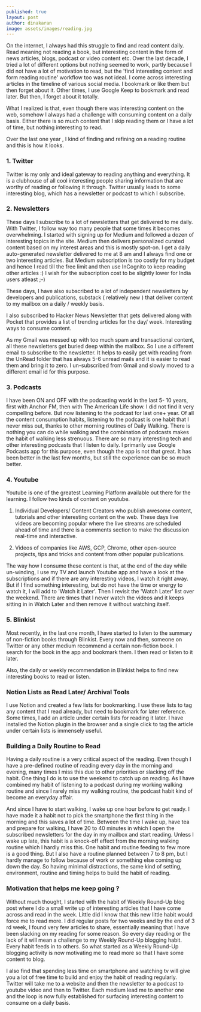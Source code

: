 ```yaml
---
published: true
layout: post
author: dinakaran
image: assets/images/reading.jpg
---
```


On the internet, I always had this struggle to find and read content daily. Read meaning not reading a book, but interesting content in the form of news articles, blogs, podcast or video content etc. Over the last decade, I tried a lot of different options but nothing seemed to work, partly because I did not have a lot of motivation to read, but the 'find interesting content and form reading routine' workflow too was not ideal. I come across  interesting articles in the timeline of various social media. I bookmark or like them but then forget about it. Other times, I use Google Keep to bookmark and read later. But then, I forget about it totally.

What I realized is that, even though there was interesting content on the web, somehow I always had a challenge with consuming content on a daily basis. Either there is so much content that I skip reading them or I have a lot of time, but nothing interesting to read. 

Over the last one year , I kind of finding and refining on a reading routine and this is how it looks.

### 1. Twitter

Twitter is my only and ideal gateway to reading anything and everything. It is a clubhouse of all cool interesting people sharing information that are worthy of reading or following it through. Twitter usually leads to some interesting blog, which has a newsletter or podcast to which I subscribe. 

### 2. Newsletters

These days I subscribe to a lot of newsletters that get delivered to me daily. With Twitter, I follow way too many people that some times it becomes overwhelming. I started with signing up for Medium and followed a dozen of interesting topics in the site. Medium then delivers personalized curated content based on my interest areas and this is mostly spot-on. I get a daily auto-generated newsletter delivered to me at 8 am and I always find one or two interesting articles. But Medium subscription is too costly for my budget and hence I read till the free limit and then use InCognito to keep reading other articles :) I wish for the subscription cost to be slightly lower for India users atleast ;-) 

These days, I have also subscribed to a lot of independent newsletters by developers and publications, substack ( relatively new ) that deliver content to my mailbox on a daily / weekly basis.

I also subscribed to Hacker News Newsletter that gets delivered along with Pocket that provides a list of trending articles for the day/ week. Interesting ways to consume content.

As my Gmail was messed up with too much spam and transactional content, all these newsletters get buried deep within the mailbox. So I use a different email to subscribe to the newsletter. It helps to easily get with reading from the UnRead folder that has always 5-6 unread mails and it is easier to read them and bring it to zero. I un-subscribed from Gmail and slowly moved to a different email id for this purpose. 


### 3. Podcasts

 I have been ON and OFF with the podcasting world in the last 5- 10 years, first with Anchor FM, then with The American Life show. I did not find it very compelling before. But now listening to the podcast for last one+ year. Of all the content consumption habits, listening to the podcast is one habit that I never miss out, thanks to other morning routines of Daily Walking. There is nothing you can do while walking and the combination of podcasts makes the habit of walking less strenuous. There are so many interesting tech and other interesting podcasts that I listen to daily. I primarily use Google Podcasts app for this purpose, even though the app is not that great. It has been better in the last few months, but still the experience can be so much better.  

### 4. Youtube

Youtube is one of the greatest Learning Platform available out there for the learning. I follow two kinds of content on youtube.

1. Individual Developers/ Content Creators who publish awesome content, tutorials and other interesting content on the web. These days live videos are becoming popular where the live streams are scheduled ahead of time and there is a comments section to make the discussion real-time and interactive. 

2. Videos of companies like AWS, GCP, Chrome, other open-source projects, tips and tricks and content from other popular publications. 

The way how I consume these content is that, at the end of the day while un-winding, I use my TV and launch Youtube app and have a look at the subscriptions and if there are any interesting videos, I watch it right away. But if I find something interesting, but do not have the time or energy to watch it, I will add to 'Watch it Later'. Then I revisit the 'Watch Later' list over the weekend. There are times that I never watch the videos and it keeps sitting in in Watch Later and then remove it without watching itself.

### 5. Blinkist

Most recently, in the last one month, I have started to listen to the summary of non-fiction books through Blinkist. Every now and then, someone on Twitter or any other medium recommend a certain non-fiction book. I search for the book in the app and bookmark them. I then read or listen to it later. 

Also, the daily or weekly recommendation in Blinkist helps to find new interesting books to read or listen.
 

### Notion Lists as Read Later/ Archival Tools

I use Notion and created a few lists for bookmarking. I use these lists to tag any content that I read already, but need to bookmark for later reference. Some times, I add an article under certain lists for reading it later. I have installed the Notion plugin in the browser and a single click to tag the article under certain lists is immensely useful.


### Building a Daily Routine to Read

Having a daily routine is a very critical aspect of the reading. Even though I have a pre-defined routine of reading every day in the morning and evening, many times I miss this due to other priorities or slacking off the habit. One thing I do is to use the weekend to catch up on reading. As I have combined my habit of listening to a podcast during my working walking routine and since I rarely miss my walking routine, the podcast habit kind of become an everyday affair.

And since I have to start walking, I wake up one hour before to get ready. I have made it a habit not to pick the smartphone the first thing in the morning and this saves a lot of time.   Between the time I wake up, have tea and prepare for walking, I have 20 to 40 minutes in which I open the subscribed newsletters for the day in my mailbox and start reading. Unless I wake up late, this habit is a knock-off effect from the morning walking routine which I hardly miss this. One habit and routine feeding to few more is a good thing.  But I also have a routine planned between 7 to 8 pm, but I hardly manage to follow because of work or something else coming up down the day. So having minimal distractions, the same kind of setting, environment, routine and timing helps to build the habit of reading.  

### Motivation that helps me keep going ? 

Without much thought, I started with the habit of Weekly Round-Up blog post where I do a small write up of interesting articles that I have come across and read in the week.  Little did I know that this new little habit would force me to read more. I did regular posts for two weeks and by the end of 3 rd week, I found very few articles to share, essentially meaning that I have been slacking on my reading for some reason. So every day reading or the lack of it will mean a challenge to my Weekly Round-Up blogging habit. Every habit feeds in to others. So what started as a Weekly Round-Up blogging activity is now motivating me to read more so that I have some content to blog.  

I also find that spending less time on smartphone and watching tv will give you a lot of free time to build and enjoy the habit of reading regularly. Twitter will take me to a website and then the newsletter to a podcast to youtube video and then to Twitter. Each medium lead me to another one and the loop is now fully established for surfacing interesting content to consume on a daily basis.

